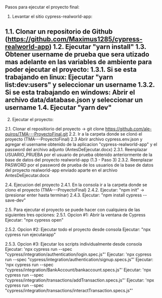 Pasos para ejecutar el proyecto final:

1. Levantar el sitio cypress-realworld-app:

1.1. Clonar un repositorio de Github (https://github.com/Maximus1285/cypress-realworld-app)
1.2. Ejecutar "yarn install" 
1.3. Obtener username de prueba que sera utizado mas adelante en las variables de ambiente para poder ejecutar el proyecto:
    1.3.1. Si se esta trabajando en linux: Ejecutar "yarn list:dev:users" y seleccionar un username
    1.3.2. Si se esta trabajando en windows: Abrir el archivo data/database.json y seleccionar un username
1.4. Ejecutar "yarn dev"
--------------------------------------------------------------------------------------------------------

2. Ejecutar el proyecto:

2.1. Clonar el repositiorio del proyecto -> git clone https://github.com/ale-quiros/TMA---ProyectoFinal.git
2.2. Ir a la carpeta donde se clonó el proyecto (TMA---ProyectoFinal)
2.3  Abrir archivo cypress.env.json y agregar el username obtenido de la aplicacion "cypress-realworld-app" y el password del archivo adjunto (AntesDeEjecutar.docx)
    2.3.1. Reenplazar USUARIO_PRUEBA por el usuario de prueba obtenido anteriormente de la base de datos del proyecto realworld-app (1.3 - Paso 3)
    2.3.2. Reenplazar PASWORD por el password de prueba de los usuarios de la base de datos del proyecto realworld-app enviado aparte en el archivo AntesDeEjecutar.docx

2.4. Ejecucion del proyecto
2.4.1. En la consola ir a la carpeta donde se clono el proyecto (TMA---ProyectoFinal)
2.4.2. Ejecutar: "npm init" -> (presionar enter hasta terminar)
2.4.3. Ejecutar: "npm install cypress --save-dev"

2.5. Para ejecutar el proyecto se puede hacer con cualquiera de las siguientes tres opciones:
2.5.1. Opcion #1:  Abrir la ventana de Cypress 
Ejecutar: "npx cypress open"

2.5.2. Opcion #2: Ejecutar todo el proyecto desde consola
Ejecutar: "npx cypress run ejecutarapp"

2.5.3. Opcion #3: Ejecutar los scripts individualmente desde consola
Ejecutar: 'npx cypress run --spec "cypress/integration/authentication/login.spec.js"'
Ejecutar: 'npx cypress run --spec "cypress/integration/authentication/signup.specs.js"'
Ejecutar: 'npx cypress run --spec "cypress/integration/BankAccount/bankaccount.specs.js"'
Ejecutar: 'npx cypress run --spec "cypress/integration/transactions/addTransaction.specs.js"'
Ejecutar: 'npx cypress run --spec "cypress/integration/transactions/interactTransaction.specs.js"'